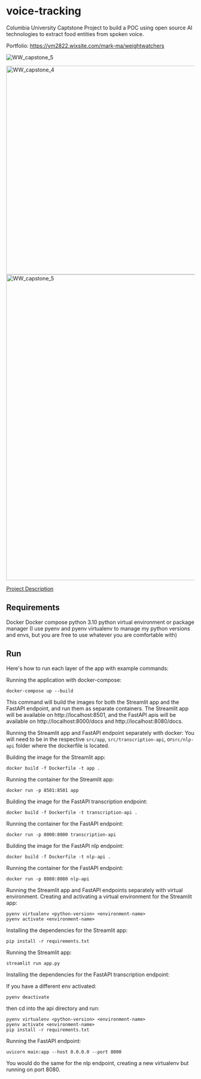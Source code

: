 # voice-tracking
Columbia University Captstone Project to build a POC using open source AI technologies to extract food entities from spoken voice.

Portfolio: https://ym2822.wixsite.com/mark-ma/weightwatchers

![WW_capstone_5](https://github.com/Mark10667/ww_capstone/assets/33364324/3a6c5c80-3080-4c3c-84fe-f4328df41b74)

<img width="556" alt="WW_capstone_4" src="https://github.com/Mark10667/ww_capstone/assets/33364324/491fce17-180d-4431-b57e-208c7332efec">

<img width="815" alt="WW_capstone_5" src="https://github.com/Mark10667/ww_capstone/assets/33364324/143d7d4a-6b46-40d2-807f-b4332f30e9f1">

[Project Description](https://docs.google.com/document/d/1Nm5AamvFH7vn2ll0XGY4M_Dmsus8N9Y-Lvr4SLLHH-s/edit#heading=h.jk8x41wnkhgb)

## Requirements
Docker
Docker compose
python 3.10
python virtual environment or package manager (I use pyenv and pyenv virtualenv to manage my python versions and envs, but you are free to use whatever you are comfortable with)

## Run

Here's how to run each layer of the app with example commands:

Running the application with docker-compose:
```
docker-compose up --build
```
This command will build the images for both the Streamlit app and the FastAPI endpoint, and run them as separate containers. The Streamlit app will be available on http://localhost:8501, and the FastAPI apis will be available on http://localhost:8000/docs and http://localhost:8080/docs.

Running the Streamlit app and FastAPI endpoint separately with docker:
You will need to be in the respective `src/app`, `src/transcription-api`, or`src/nlp-api` folder where the dockerfile is located.

Building the image for the Streamlit app:
```
docker build -f Dockerfile -t app .
```
Running the container for the Streamlit app:
```
docker run -p 8501:8501 app
```
Building the image for the FastAPI transcription endpoint:
```
docker build -f Dockerfile -t transcription-api .
```
Running the container for the FastAPI endpoint:

```
docker run -p 8000:8000 transcription-api
```

Building the image for the FastAPI nlp endpoint:
```
docker build -f Dockerfile -t nlp-api .
```
Running the container for the FastAPI endpoint:

```
docker run -p 8080:8080 nlp-api
```

Running the Streamlit app and FastAPI endpoints separately with virtual environment.
Creating and activating a virtual environment for the Streamlit app:
```
pyenv virtualenv <python-version> <environment-name>
pyenv activate <environment-name>
```


Installing the dependencies for the Streamlit app:
```
pip install -r requirements.txt
```
Running the Streamlit app:
```
streamlit run app.py
```

Installing the dependencies for the FastAPI transcription endpoint:

If you have a different env activated:
```
pyenv deactivate
```
then cd into the api directory and run:

```
pyenv virtualenv <python-version> <environment-name>
pyenv activate <environment-name>
pip install -r requirements.txt
```
Running the FastAPI endpoint:
```
uvicorn main:app --host 0.0.0.0 --port 8000
```

You would do the same for the nlp endpoint, creating a new virtualenv but running on port 8080.
